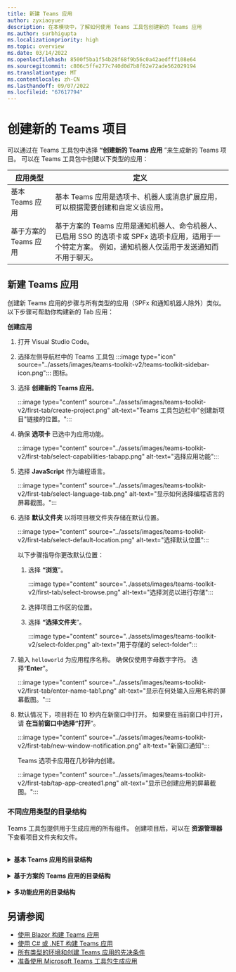 ```yaml
---
title: 新建 Teams 应用
author: zyxiaoyuer
description: 在本模块中，了解如何使用 Teams 工具包创建新的 Teams 应用
ms.author: surbhigupta
ms.localizationpriority: high
ms.topic: overview
ms.date: 03/14/2022
ms.openlocfilehash: 8500f5ba1f54b28f68f9b56c0a42aedfff108e64
ms.sourcegitcommit: c806c5ffe277c740d0d7b8f62e72ade562029194
ms.translationtype: MT
ms.contentlocale: zh-CN
ms.lasthandoff: 09/07/2022
ms.locfileid: "67617794"
---
```

# <a name="create-a-new-teams-project"></a>创建新的 Teams 项目

可以通过在 Teams 工具包中选择 **“创建新的 Teams 应用** ”来生成新的 Teams 项目。 可以在 Teams 工具包中创建以下类型的应用：

| 应用类型 | 定义 |
| --- | --- |
| 基本 Teams 应用 | 基本 Teams 应用是选项卡、机器人或消息扩展应用，可以根据需要创建和自定义该应用。 |
| 基于方案的 Teams 应用 | 基于方案的 Teams 应用是通知机器人、命令机器人、已启用 SSO 的选项卡或 SPFx 选项卡应用，适用于一个特定方案。 例如，通知机器人仅适用于发送通知而不用于聊天。 |

## <a name="create-a-new-teams-app"></a>新建 Teams 应用

创建新 Teams 应用的步骤与所有类型的应用（SPFx 和通知机器人除外）类似。 以下步骤可帮助你构建新的 Tab 应用：

**创建应用**

1. 打开 Visual Studio Code。

1. 选择左侧导航栏中的 Teams 工具包 :::image type="icon" source="../assets/images/teams-toolkit-v2/teams-toolkit-sidebar-icon.png"::: 图标。

1. 选择 **创建新的 Teams 应用**。

    :::image type="content" source="../assets/images/teams-toolkit-v2/first-tab/create-project.png" alt-text="Teams 工具包边栏中&quot;创建新项目&quot;链接的位置。":::

1. 确保 **选项卡** 已选中为应用功能。

    :::image type="content" source="../assets/images/teams-toolkit-v2/first-tab/select-capabilities-tabapp.png" alt-text="选择应用功能":::

1. 选择 **JavaScript** 作为编程语言。

    :::image type="content" source="../assets/images/teams-toolkit-v2/first-tab/select-language-tab.png" alt-text="显示如何选择编程语言的屏幕截图。":::

1. 选择 **默认文件夹** 以将项目根文件夹存储在默认位置。

    :::image type="content" source="../assets/images/teams-toolkit-v2/first-tab/select-default-location.png" alt-text="选择默认位置":::

   以下步骤指导你更改默认位置：

      1. 选择 **“浏览**”。

          :::image type="content" source="../assets/images/teams-toolkit-v2/first-tab/select-browse.png" alt-text="选择浏览以进行存储":::

      1. 选择项目工作区的位置。

      1. 选择 **“选择文件夹**”。

          :::image type="content" source="../assets/images/teams-toolkit-v2/select-folder.png" alt-text="用于存储的 select-folder":::

1. 输入 `helloworld` 为应用程序名称。 确保仅使用字母数字字符。 选择“**Enter**”。

    :::image type="content" source="../assets/images/teams-toolkit-v2/first-tab/enter-name-tab1.png" alt-text="显示在何处输入应用名称的屏幕截图。":::

1. 默认情况下，项目将在 10 秒内在新窗口中打开。 如果要在当前窗口中打开，请 **在当前窗口中选择“打开**”。

    :::image type="content" source="../assets/images/teams-toolkit-v2/first-tab/new-window-notification.png" alt-text="新窗口通知":::

   Teams 选项卡应用在几秒钟内创建。

    :::image type="content" source="../assets/images/teams-toolkit-v2/first-tab/tap-app-created1.png" alt-text="显示已创建应用的屏幕截图。":::


### <a name="directory-structure-for-different-app-types"></a>不同应用类型的目录结构

Teams 工具包提供用于生成应用的所有组件。 创建项目后，可以在 **资源管理器** 下查看项目文件夹和文件。

<br>
<details>
<summary><b>基本 Teams 应用的目录结构</b></summary>

你有三种不同类型的基本 Teams 应用，目录结构看起来与所有类型的应用类似。 以下示例演示基本的 Teams 选项卡应用目录结构：

| 文件夹名 | 目录 |
| --- | --- |
| `.fx/configs` | 用户可以为 Teams 应用自定义的配置文件。 |
| - `.fx/configs/config.<envName>.json` | 每个环境的配置文件。 |
| - `.fx/configs/azure.parameters.<envName>.json` | 适用于每个环境的 Azure BICEP 预配的参数文件。 |
| - `.fx/configs/projectSettings.json` | 适用于所有环境的全局项目设置。 |
| `tabs` | 运行时所需的 Tab 功能代码，例如隐私通知、使用条款和配置选项卡。 |
| - `tabs/src/index.jsx` | 前端应用的入口点，其中主应用组件随之呈现 `ReactDOM.render()` |
| - `tabs/src/components/App.jsx` | 用于处理应用中的 URL 路由的代码。 它调用了 [JavaScript 客户端 SDK](../tabs/how-to/using-teams-client-sdk.md) 应用和团队之间建立通信。 |
| - `tabs/src/components/Tab.jsx` | 用于实现应用 UI 的代码。 |
| - `tabs/src/components/TabConfig.jsx` | 用于实现配置应用的 UI 的代码。 |
| `templates/appPackage` | 应用清单模板文件和应用图标：color.png和outline.png。 |
| - `templates/appPackage/manifest.template.json` | 用于在本地或远程环境中运行应用的应用清单。  |
| `templates/azure` | BICEP 模板文件 |

> [!NOTE]
> 如果有机器人或消息扩展应用，则将相关文件夹添加到目录结构。

若要详细了解不同类型的基本 Teams 应用的目录结构，请参阅下表：

| 应用类型 | 链接 |
| --- | --- |
| 对于选项卡应用 | [使用 JavaScript 生成第一个选项卡应用](../sbs-gs-javascript.yml) |
| 对于机器人应用 | [使用 JavaScript 生成第一个机器人应用](../sbs-gs-bot.yml) |
| 对于消息扩展应用 | [使用 JavaScript 生成第一个消息传递扩展应用](../sbs-gs-msgext.yml) |

</details>
<br>
<details>
<summary><b>基于方案的 Teams 应用的目录结构</b></summary>

你有四种不同类型的基于方案的 Teams 应用，目录结构看起来与所有类型的应用类似。 以下示例演示基于方案的通知机器人 Teams 应用目录结构：

新的项目文件夹包含以下内容：

| 文件夹名 | 目录 |
| --- | --- |
| `.fx` | 项目级别设置、配置和环境信息 |
| `.vscode` | 本地调试的 VS 代码文件 |
| `bot` | 机器人源代码 |
| `templates` | Teams 应用清单和相应 Azure 资源的模板 |

**机器人** 文件夹中的核心通知实现及其包含：

| 文件名 | 目录 |
| --- | --- |
| `src/adaptiveCards/` | 自适应卡片模板  |
| `src/internal/` | 为通知功能生成的初始化代码 |
| `src/index.*s` | 用于处理机器人消息和发送通知的入口点 |
| `.gitignore` | 要从机器人项目中排除本地文件的文件 |
| `package.json` | 机器人项目的 npm 包文件 |

> [!NOTE]
> 如果有命令机器人、启用 SSO 的选项卡或 SPFx 选项卡应用，则将相关文件夹添加到目录结构中。

若要详细了解不同类型的基于方案的 Teams 应用的目录结构，请参阅下表：

| 应用类型 | 链接 |
| --- | --- |
| 对于通知机器人应用 | [向 Teams 发送通知](../sbs-gs-notificationbot.yml) |
| 对于命令机器人应用 | [生成命令机器人](../sbs-gs-commandbot.yml) |
| 对于 SPFx 选项卡应用 | [使用 SPFx 构建 Teams 应用](../sbs-gs-spfx.yml) |

</details>
<br>
<details>
<summary><b>多功能应用的目录结构</b></summary>

可以使用添加功能将更多功能添加到现有 Teams 应用。 例如，如果将机器人应用添加到现有选项卡应用，Teams 工具包会添加包含相关文件和代码的机器人文件夹。

下图显示了 Tab 应用的目录结构：

   :::image type="content" source="../assets/images/teams-toolkit-v2/tabapp-directory.png" alt-text="Tab 应用目录结构":::

下图显示了具有机器人功能的 Tab 应用的目录结构：

   :::image type="content" source="../assets/images/teams-toolkit-v2/tab-app-with-bot-app.png" alt-text="具有机器人应用目录结构的 Tab 应用":::

</details>

## <a name="see-also"></a>另请参阅

* [使用 Blazor 构建 Teams 应用](../sbs-gs-blazorupdate.yml)
* [使用 C# 或 .NET 构建 Teams 应用](../sbs-gs-csharp.yml)
* [所有类型的环境和创建 Teams 应用的先决条件](tools-prerequisites.md)
* [准备使用 Microsoft Teams 工具包生成应用](build-environments.md)
